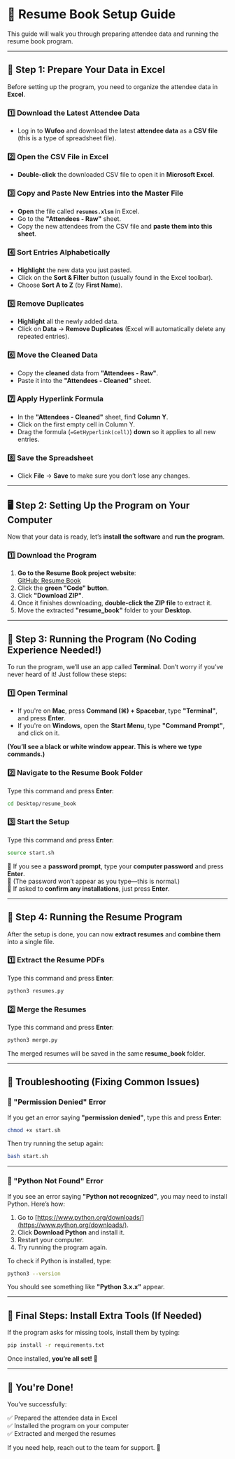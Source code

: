 # 📘 Resume Book Setup Guide

This guide will walk you through preparing attendee data and running the resume book program.

---

## 📝 **Step 1: Prepare Your Data in Excel**

Before setting up the program, you need to organize the attendee data in **Excel**.

### 1️⃣ Download the Latest Attendee Data

- Log in to **Wufoo** and download the latest **attendee data** as a **CSV file** (this is a type of spreadsheet file).

### 2️⃣ Open the CSV File in Excel

- **Double-click** the downloaded CSV file to open it in **Microsoft Excel**.

### 3️⃣ Copy and Paste New Entries into the Master File

- **Open** the file called **`resumes.xlsm`** in Excel.
- Go to the **"Attendees - Raw"** sheet.
- Copy the new attendees from the CSV file and **paste them into this sheet**.

### 4️⃣ Sort Entries Alphabetically

- **Highlight** the new data you just pasted.
- Click on the **Sort & Filter** button (usually found in the Excel toolbar).
- Choose **Sort A to Z** (by **First Name**).

### 5️⃣ Remove Duplicates

- **Highlight** all the newly added data.
- Click on **Data** → **Remove Duplicates** (Excel will automatically delete any repeated entries).

### 6️⃣ Move the Cleaned Data

- Copy the **cleaned** data from **"Attendees - Raw"**.
- Paste it into the **"Attendees - Cleaned"** sheet.

### 7️⃣ Apply Hyperlink Formula

- In the **"Attendees - Cleaned"** sheet, find **Column Y**.
- Click on the first empty cell in Column Y.
- Drag the formula (`=GetHyperlink(cell)`) **down** so it applies to all new entries.

### 8️⃣ Save the Spreadsheet

- Click **File** → **Save** to make sure you don’t lose any changes.

---

## 🖥️ **Step 2: Setting Up the Program on Your Computer**

Now that your data is ready, let’s **install the software** and **run the program**.

### 1️⃣ Download the Program

1. **Go to the Resume Book project website**:  
   [GitHub: Resume Book](https://github.com/LukeAndreesen/resume_book)
2. Click the **green "Code" button**.
3. Click **"Download ZIP"**.
4. Once it finishes downloading, **double-click the ZIP file** to extract it.
5. Move the extracted **"resume_book"** folder to your **Desktop**.

---

## 🚀 **Step 3: Running the Program (No Coding Experience Needed!)**

To run the program, we’ll use an app called **Terminal**. Don’t worry if you’ve never heard of it! Just follow these steps:

### 1️⃣ Open Terminal

- If you're on **Mac**, press **Command (⌘) + Spacebar**, type **"Terminal"**, and press **Enter**.
- If you're on **Windows**, open the **Start Menu**, type **"Command Prompt"**, and click on it.

**(You’ll see a black or white window appear. This is where we type commands.)**

### 2️⃣ Navigate to the Resume Book Folder

Type this command and press **Enter**:

```sh
cd Desktop/resume_book
```

### 3️⃣ Start the Setup

Type this command and press **Enter**:

```sh
source start.sh
```

🔹 If you see a **password prompt**, type your **computer password** and press **Enter**.  
🔹 (The password won’t appear as you type—this is normal.)  
🔹 If asked to **confirm any installations**, just press **Enter**.

---

## 📂 **Step 4: Running the Resume Program**

After the setup is done, you can now **extract resumes** and **combine them** into a single file.

### 1️⃣ Extract the Resume PDFs

Type this command and press **Enter**:

```sh
python3 resumes.py
```

### 2️⃣ Merge the Resumes

Type this command and press **Enter**:

```sh
python3 merge.py
```

The merged resumes will be saved in the same **resume_book** folder.

---

## 🔧 **Troubleshooting (Fixing Common Issues)**

### 🛑 "Permission Denied" Error

If you get an error saying **"permission denied"**, type this and press **Enter**:

```sh
chmod +x start.sh
```

Then try running the setup again:

```sh
bash start.sh
```

---

### 🛑 "Python Not Found" Error

If you see an error saying **"Python not recognized"**, you may need to install Python. Here’s how:

1. Go to [https://www.python.org/downloads/](https://www.python.org/downloads/).
2. Click **Download Python** and install it.
3. Restart your computer.
4. Try running the program again.

To check if Python is installed, type:

```sh
python3 --version
```

You should see something like **"Python 3.x.x"** appear.

---

## 🎯 **Final Steps: Install Extra Tools (If Needed)**

If the program asks for missing tools, install them by typing:

```sh
pip install -r requirements.txt
```

Once installed, **you’re all set! 🚀**

---

## 🎉 **You're Done!**

You’ve successfully:

✅ Prepared the attendee data in Excel  
✅ Installed the program on your computer  
✅ Extracted and merged the resumes

If you need help, reach out to the team for support. 🎯
